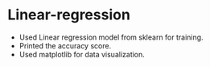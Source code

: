 # Linear-regression

* Used Linear regression model from sklearn for training.
* Printed the accuracy score.
* Used matplotlib for data visualization.
